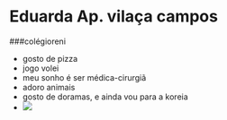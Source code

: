 # Eduarda Ap. vilaça campos
###colégioreni
- gosto de pizza
- jogo volei
- meu sonho é ser médica-cirurgiã
- adoro animais
- gosto de doramas, e ainda vou para a koreia
- ![](https://media.tenor.com/5IFT6AGPOyoAAAAM/quby-quby-chan.gif)
